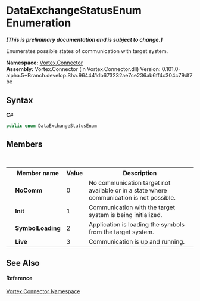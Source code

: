 # DataExchangeStatusEnum Enumeration
 _**\[This is preliminary documentation and is subject to change.\]**_

Enumerates possible states of communication with target system.

**Namespace:**&nbsp;<a href="N_Vortex_Connector.md">Vortex.Connector</a><br />**Assembly:**&nbsp;Vortex.Connector (in Vortex.Connector.dll) Version: 0.101.0-alpha.5+Branch.develop.Sha.964441db673232ae7ce236ab6ff4c304c79df7be

## Syntax

**C#**<br />
``` C#
public enum DataExchangeStatusEnum
```


## Members
&nbsp;<table><tr><th></th><th>Member name</th><th>Value</th><th>Description</th></tr><tr><td /><td target="F:Vortex.Connector.DataExchangeStatusEnum.NoComm">**NoComm**</td><td>0</td><td>No communication target not available or in a state where communication is not possible.</td></tr><tr><td /><td target="F:Vortex.Connector.DataExchangeStatusEnum.Init">**Init**</td><td>1</td><td>Communication with the target system is being initialized.</td></tr><tr><td /><td target="F:Vortex.Connector.DataExchangeStatusEnum.SymbolLoading">**SymbolLoading**</td><td>2</td><td>Application is loading the symbols from the target system.</td></tr><tr><td /><td target="F:Vortex.Connector.DataExchangeStatusEnum.Live">**Live**</td><td>3</td><td>Communication is up and running.</td></tr></table>

## See Also


#### Reference
<a href="N_Vortex_Connector.md">Vortex.Connector Namespace</a><br />
